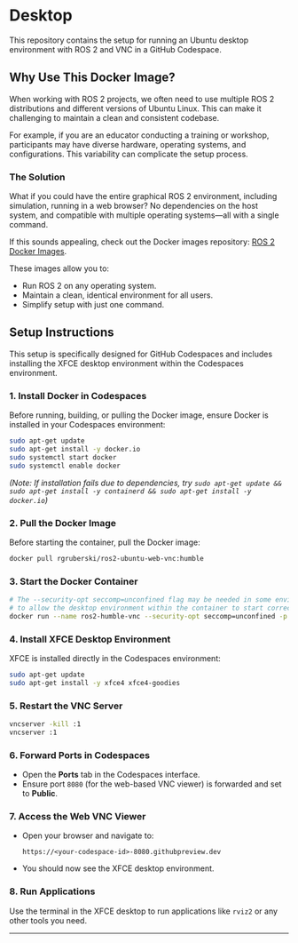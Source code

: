 # Desktop

This repository contains the setup for running an Ubuntu desktop environment with ROS 2 and VNC in a GitHub Codespace.

## Why Use This Docker Image?

When working with ROS 2 projects, we often need to use multiple ROS 2 distributions and different versions of Ubuntu Linux. This can make it challenging to maintain a clean and consistent codebase.

For example, if you are an educator conducting a training or workshop, participants may have diverse hardware, operating systems, and configurations. This variability can complicate the setup process.

### The Solution

What if you could have the entire graphical ROS 2 environment, including simulation, running in a web browser? No dependencies on the host system, and compatible with multiple operating systems—all with a single command.

If this sounds appealing, check out the Docker images repository: [ROS 2 Docker Images](https://lnkd.in/dJ2_4vaE).

These images allow you to:
- Run ROS 2 on any operating system.
- Maintain a clean, identical environment for all users.
- Simplify setup with just one command.

## Setup Instructions

This setup is specifically designed for GitHub Codespaces and includes installing the XFCE desktop environment within the Codespaces environment.

### 1. Install Docker in Codespaces
Before running, building, or pulling the Docker image, ensure Docker is installed in your Codespaces environment:
```bash
sudo apt-get update
sudo apt-get install -y docker.io
sudo systemctl start docker
sudo systemctl enable docker
```
*(Note: If installation fails due to dependencies, try `sudo apt-get update && sudo apt-get install -y containerd && sudo apt-get install -y docker.io`)*

### 2. Pull the Docker Image
Before starting the container, pull the Docker image:
```bash
docker pull rgruberski/ros2-ubuntu-web-vnc:humble
```

### 3. Start the Docker Container
```bash
# The --security-opt seccomp=unconfined flag may be needed in some environments (like Codespaces) 
# to allow the desktop environment within the container to start correctly.
docker run --name ros2-humble-vnc --security-opt seccomp=unconfined -p 8080:8080 -p 5900:5900 -d rgruberski/ros2-ubuntu-web-vnc:humble
```

### 4. Install XFCE Desktop Environment
XFCE is installed directly in the Codespaces environment:
```bash
sudo apt-get update
sudo apt-get install -y xfce4 xfce4-goodies
```

### 5. Restart the VNC Server
```bash
vncserver -kill :1
vncserver :1
```

### 6. Forward Ports in Codespaces
- Open the **Ports** tab in the Codespaces interface.
- Ensure port `8080` (for the web-based VNC viewer) is forwarded and set to **Public**.

### 7. Access the Web VNC Viewer
- Open your browser and navigate to:
  ```
  https://<your-codespace-id>-8080.githubpreview.dev
  ```
- You should now see the XFCE desktop environment.

### 8. Run Applications
Use the terminal in the XFCE desktop to run applications like `rviz2` or any other tools you need.

---

